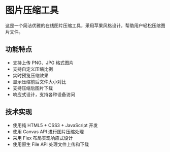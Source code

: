 # 图片压缩工具

这是一个简洁优雅的在线图片压缩工具，采用苹果风格设计，帮助用户轻松压缩图片文件。

## 功能特点

- 支持上传 PNG、JPG 格式图片
- 支持自定义压缩比例
- 实时预览压缩效果
- 显示压缩前后文件大小对比
- 支持压缩后图片下载
- 响应式设计，支持各种设备访问

## 技术实现

- 使用纯 HTML5 + CSS3 + JavaScript 开发
- 使用 Canvas API 进行图片压缩处理
- 采用 Flex 布局实现响应式设计
- 使用原生 File API 处理文件上传和下载 